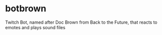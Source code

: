 # botbrown
Twitch Bot, named after Doc Brown from Back to the Future, that reacts to emotes and plays sound files
